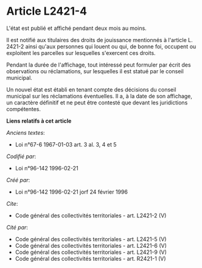 # Article L2421-4

L'état est publié et affiché pendant deux mois au moins. 

Il est notifié aux titulaires des droits de jouissance mentionnés à l'article L. 2421-2 ainsi qu'aux personnes qui louent ou
qui, de bonne foi, occupent ou exploitent les parcelles sur lesquelles s'exercent ces droits. 

Pendant la durée de l'affichage, tout intéressé peut formuler par écrit des observations ou réclamations, sur lesquelles il
est statué par le conseil municipal. 

Un nouvel état est établi en tenant compte des décisions du conseil municipal sur les réclamations éventuelles. Il a, à la
date de son affichage, un caractère définitif et ne peut être contesté que devant les juridictions compétentes.

**Liens relatifs à cet article**

_Anciens textes_:

  - Loi n°67-6 1967-01-03 art. 3 al. 3, 4 et 5

_Codifié par_:

  - Loi n°96-142 1996-02-21

_Créé par_:

  - Loi n°96-142 1996-02-21 jorf 24 février 1996

_Cite_:

  - Code général des collectivités territoriales - art. L2421-2 (V)

_Cité par_:

  - Code général des collectivités territoriales - art. L2421-5 (V)
  - Code général des collectivités territoriales - art. L2421-6 (V)
  - Code général des collectivités territoriales - art. L2421-9 (V)
  - Code général des collectivités territoriales - art. R2421-1 (V)
